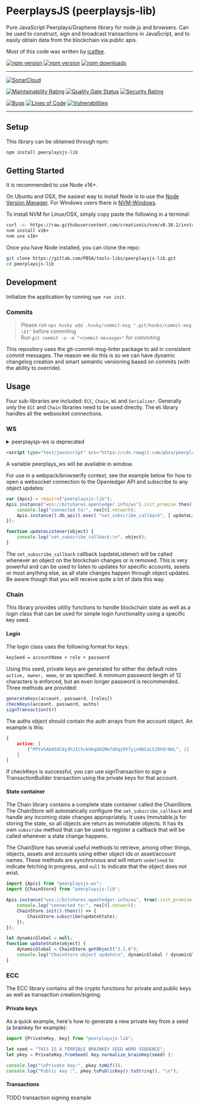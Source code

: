 # PeerplaysJS (peerplaysjs-lib)

Pure JavaScript Peerplays/Graphene library for node.js and browsers. Can be used to construct, sign and broadcast transactions in JavaScript, and to easily obtain data from the blockchain via public apis.

Most of this code was written by [jcalfee](https://github.com/jcalfee).

[![npm version](https://img.shields.io/npm/v/peerplaysjs-lib.svg?style=flat-square)](https://www.npmjs.com/package/peerplaysjs-lib)
[![npm version](https://img.shields.io/node/v/peerplaysjs-lib.svg?style=flat-square)](https://www.npmjs.com/package/peerplaysjs-lib)
[![npm downloads](https://img.shields.io/npm/dm/peerplaysjs-lib.svg?style=flat-square)](https://www.npmjs.com/package/peerplaysjs-lib)


<hr/>

[![SonarCloud](https://sonarcloud.io/images/project_badges/sonarcloud-white.svg)](https://sonarcloud.io/dashboard?id=peerplays-network_peerplaysjs-lib)

[![Maintainability Rating](https://sonarcloud.io/api/project_badges/measure?project=peerplays-network_peerplaysjs-lib&metric=sqale_rating)](https://sonarcloud.io/dashboard?id=peerplays-network_peerplaysjs-lib) [![Quality Gate Status](https://sonarcloud.io/api/project_badges/measure?project=peerplays-network_peerplaysjs-lib&metric=alert_status)](https://sonarcloud.io/dashboard?id=peerplays-network_peerplaysjs-lib) [![Security Rating](https://sonarcloud.io/api/project_badges/measure?project=peerplays-network_peerplaysjs-lib&metric=security_rating)](https://sonarcloud.io/dashboard?id=peerplays-network_peerplaysjs-lib)

[![Bugs](https://sonarcloud.io/api/project_badges/measure?project=peerplays-network_peerplaysjs-lib&metric=bugs)](https://sonarcloud.io/dashboard?id=peerplays-network_peerplaysjs-lib) [![Lines of Code](https://sonarcloud.io/api/project_badges/measure?project=peerplays-network_peerplaysjs-lib&metric=ncloc)](https://sonarcloud.io/dashboard?id=peerplays-network_peerplaysjs-lib) [![Vulnerabilities](https://sonarcloud.io/api/project_badges/measure?project=peerplays-network_peerplaysjs-lib&metric=vulnerabilities)](https://sonarcloud.io/dashboard?id=peerplays-network_peerplaysjs-lib)

<hr/>

## Setup

This library can be obtained through npm:

```bash
npm install peerplaysjs-lib
```

## Getting Started

It is recommended to use Node v16+.

On Ubuntu and OSX, the easiest way to install Node is to use the [Node Version Manager](https://github.com/creationix/nvm).
For Windows users there is [NVM-Windows](https://github.com/coreybutler/nvm-windows).

To install NVM for Linux/OSX, simply copy paste the following in a terminal:

```bash
curl -o- https://raw.githubusercontent.com/creationix/nvm/v0.30.2/install.sh | bash
nvm install v16+
nvm use v16+
```

Once you have Node installed, you can clone the repo:

```bash
git clone https://gitlab.com/PBSA/tools-libs/peerplaysjs-lib.git
cd peerplaysjs-lib
```

## Development

Initialize the application by running `npm run init`.

### Commits

> Please run `npx husky add .husky/commit-msg ".git/hooks/commit-msg \$1"` before commiting  
> Run `git commit -a -m "<commit-mesasge>"` for commiting 

This repository uses the git-commit-msg-linter package to aid in consistent commit messages. The reason we do this is so we can have dynamic changelog creation and smart semantic versioning based on commits (with the ability to override).

## Usage

Four sub-libraries are included: `ECC`, `Chain`, `WS` and `Serializer`. Generally only the `ECC` and `Chain` libraries need to be used directly. The `WS` library handles all the websocket connections.

### WS

<details>

<summary>peerplaysjs-ws is deprecated</summary>

Peerplaysjs-lib includes the now deprecated peerplaysjs-ws library within itself. Updating your code to reflect this is simple, here is an example:

```javascript
// current code
import {Apis} from 'peerplaysjs-ws';

// refactored
import {Apis} from 'peerplaysjs-lib';
```

Once you have all of your peerplaysjs-ws imports updated, you can uninstall the peerplaysjs-ws package.
</details>


```html
<script type="text/javascript" src="https://cdn.rawgit.com/pbsa/peerplaysjs-ws/build/peerplaysjs-ws.js" />
```

A variable peerplays_ws will be available in window.

For use in a webpack/browserify context, see the example below for how to open a websocket connection to the Openledger API and subscribe to any object updates:

```javascript
var {Apis} = require("peerplaysjs-lib");
Apis.instance("wss://bitshares.openledger.info/ws").init_promise.then((res) => {
    console.log("connected to:", res[0].network);
    Apis.instance().db_api().exec( "set_subscribe_callback", [ updateListener, true ] )
});

function updateListener(object) {
    console.log("set_subscribe_callback:\n", object);
}
```

The `set_subscribe_callback` callback (updateListener) will be called whenever an object on the blockchain changes or is removed. This is very powerful and can be used to listen to updates for specific accounts, assets or most anything else, as all state changes happen through object updates. Be aware though that you will receive quite a lot of data this way.

### Chain

This library provides utility functions to handle blockchain state as well as a login class that can be used for simple login functionality using a specific key seed.

#### Login

The login class uses the following format for keys:

```bash
keySeed = accountName + role + password
```

Using this seed, private keys are generated for either the default roles `active, owner, memo`, or as specified. A minimum password length of 12 characters is enforced, but an even longer password is recommended. Three methods are provided:

```js
generateKeys(account, password, [roles])
checkKeys(account, password, auths)
signTransaction(tr)
```

The auths object should contain the auth arrays from the account object. An example is this:

```json
{
    active: [
        ["PPY∂5Abm5dCdy3hJ1C5ckXkqUH2Me7dXqi9Y7yjn9ACaiSJ9h8r8mL", 1]
    ]
}
```

If checkKeys is successful, you can use signTransaction to sign a TransactionBuilder transaction using the private keys for that account.

#### State container

The Chain library contains a complete state container called the ChainStore. The ChainStore will automatically configure the `set_subscribe_callback` and handle any incoming state changes appropriately. It uses Immutable.js for storing the state, so all objects are return as immutable objects. It has its own `subscribe` method that can be used to register a callback that will be called whenever a state change happens.

The ChainStore has several useful methods to retrieve, among other things, objects, assets and accounts using either object ids or asset/account names. These methods are synchronous and will return `undefined` to indicate fetching in progress, and `null` to indicate that the object does not exist.

```js
import {Apis} from "peerplaysjs-ws";
import {ChainStore} from "peerplaysjs-lib";

Apis.instance("wss://bitshares.openledger.info/ws", true).init_promise.then((res) => {
    console.log("connected to:", res[0].network);
    ChainStore.init().then(() => {
        ChainStore.subscribe(updateState);
    });
});

let dynamicGlobal = null;
function updateState(object) {
    dynamicGlobal = ChainStore.getObject("2.1.0");
    console.log("ChainStore object update\n", dynamicGlobal ? dynamicGlobal.toJS() : dynamicGlobal);
}

```

### ECC

The ECC library contains all the crypto functions for private and public keys as well as transaction creation/signing.

#### Private keys

As a quick example, here's how to generate a new private key from a seed (a brainkey for example):

```js
import {PrivateKey, key} from "peerplaysjs-lib";

let seed = "THIS IS A TERRIBLE BRAINKEY SEED WORD SEQUENCE";
let pkey = PrivateKey.fromSeed( key.normalize_brainKey(seed) );

console.log("\nPrivate key:", pkey.toWif());
console.log("Public key :", pkey.toPublicKey().toString(), "\n");
```

#### Transactions

TODO transaction signing example



